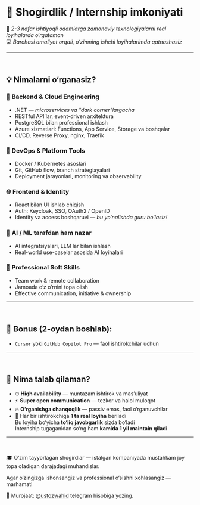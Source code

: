 # 🧠 Shogirdlik / Internship imkoniyati

🎯 *2-3 nafar ishtiyoqli odamlarga zamonaviy texnologiyalarni real loyihalarda o‘rgataman*  
💻 *Barchasi amaliyot orqali, o‘zimning ishchi loyihalarimda qatnashasiz*

---
<br/>

## 💡 **Nimalarni o‘rganasiz?**

### 🚀 **Backend & Cloud Engineering**
- .NET — *microservices va "dark corner"largacha*
- RESTful API’lar, event-driven arxitektura
- PostgreSQL bilan professional ishlash
- Azure xizmatlari: Functions, App Service, Storage va boshqalar
- CI/CD, Reverse Proxy, nginx, Traefik

### 🧱 **DevOps & Platform Tools**
- Docker / Kubernetes asoslari
- Git, GitHub flow, branch strategiayalari
- Deployment jarayonlari, monitoring va observability

### 🌐 **Frontend & Identity**
- React bilan UI ishlab chiqish
- Auth: Keycloak, SSO, OAuth2 / OpenID
- Identity va access boshqaruvi — *bu yo‘nalishda guru bo‘lasiz!*

### 🧠 **AI / ML tarafdan ham nazar**
- AI integratsiyalari, LLM lar bilan ishlash
- Real-world use-caselar asosida AI loyihalari

### 💬 **Professional Soft Skills**
- Team work & remote collaboration
- Jamoada o‘z o‘rnini topa olish
- Effective communication, initiative & ownership

---
<br/>

## 🎁 Bonus (2-oydan boshlab):
- `Cursor` yoki `GitHub Copilot Pro` — faol ishtirokchilar uchun

---
<br/>

## 📌 Nima talab qilaman?

- ⏱ **High availability** — muntazam ishtirok va mas’uliyat
- ⚡ **Super open communication** — tezkor va halol muloqot
- 🔥 **O‘rganishga chanqoqlik** — passiv emas, faol o‘rganuvchilar
- 🧩 Har bir ishtirokchiga **1 ta real loyiha** beriladi  
  Bu loyiha bo‘yicha **to‘liq javobgarlik** sizda bo‘ladi  
  Internship tugaganidan so‘ng ham **kamida 1 yil maintain qiladi**

---
<br/>

🎓 O‘zim tayyorlagan shogirdlar — istalgan kompaniyada mustahkam joy topa oladigan darajadagi muhandislar.

Agar o‘zingizga ishonsangiz va professional o‘sishni xohlasangiz — marhamat!

📩 Murojaat: [@ustozwahid](https://t.me/ustozwahid) telegram hisobiga yozing.
